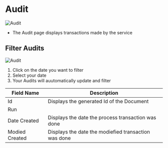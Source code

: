 # Audit

![Audit](../../.gitbook/assets/service-audit.png)

* The Audit page displays transactions made by the service

## Filter Audits

![Audit](../../.gitbook/assets/services-audit-filter.png)

1. Click on the date you want to filter
2. Select your date
3. Your Audits will auutomatically update and filter

| Field Name     | Description                                          |
| -------------- | ---------------------------------------------------- |
| Id             | Displays the generated Id of the Document            |
| Run            |                                                      |
| Date Created   | Displays the date the process transaction was done   |
| Modied Created | Displays the date the modiefied transaction was done |
